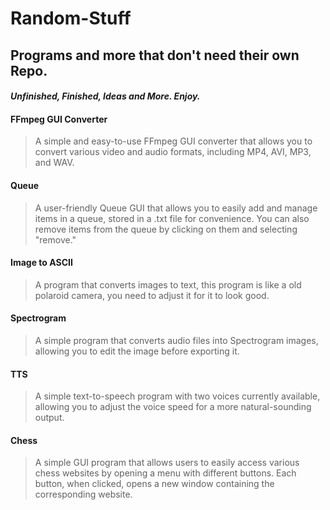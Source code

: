 # Random-Stuff
## Programs and more that don't need their own Repo. 
#### *Unfinished, Finished, Ideas and More. Enjoy.*



#### FFmpeg GUI Converter
> A simple and easy-to-use FFmpeg GUI converter that allows you to convert various video and audio formats, including MP4, AVI, MP3, and WAV.

#### Queue
> A user-friendly Queue GUI that allows you to easily add and manage items in a queue, stored in a .txt file for convenience. You can also remove items from the queue by clicking on them and selecting "remove."

#### Image to ASCII
> A program that converts images to text, this program is like a old polaroid camera, you need to adjust it for it to look good.

#### Spectrogram
> A simple program that converts audio files into Spectrogram images, allowing you to edit the image before exporting it.

#### TTS
> A simple text-to-speech program with two voices currently available, allowing you to adjust the voice speed for a more natural-sounding output.

#### Chess
> A simple GUI program that allows users to easily access various chess websites by opening a menu with different buttons. Each button, when clicked, opens a new window containing the corresponding website.
